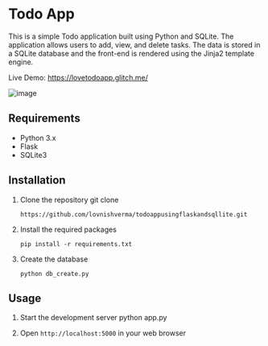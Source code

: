 # Todo App

This is a simple Todo application built using Python and SQLite. The application allows users to add, view, and delete tasks. The data is stored in a SQLite database and the front-end is rendered using the Jinja2 template engine.

Live Demo: https://lovetodoapp.glitch.me/

![image](https://github.com/user-attachments/assets/9e445185-3880-424f-90c4-e9b7d472b01d)


## Requirements
- Python 3.x
- Flask
- SQLite3

## Installation
1. Clone the repository git clone 

    `https://github.com/lovnishverma/todoappusingflaskandsqllite.git`

2. Install the required packages
    
    `pip install -r requirements.txt`

3. Create the database
    
    `python db_create.py`

## Usage
1. Start the development server
    python app.py

2. Open `http://localhost:5000` in your web browser

